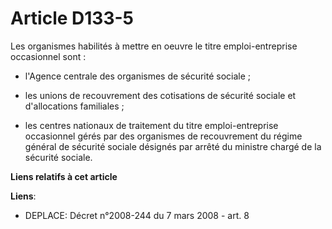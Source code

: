 # Article D133-5

Les organismes habilités à mettre en oeuvre le titre emploi-entreprise occasionnel sont :

- l'Agence centrale des organismes de sécurité sociale ;

- les unions de recouvrement des cotisations de sécurité sociale et d'allocations familiales ;

- les centres nationaux de traitement du titre emploi-entreprise occasionnel gérés par des organismes de recouvrement du
régime général de sécurité sociale désignés par arrêté du ministre chargé de la sécurité sociale.

**Liens relatifs à cet article**

**Liens**:

  - DEPLACE: Décret n°2008-244 du 7 mars 2008 - art. 8
